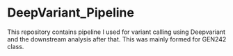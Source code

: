 # DeepVariant_Pipeline
This repository contains pipeline I used for variant calling using Deepvariant and the downstream analysis after that. This was mainly formed for GEN242 class.
